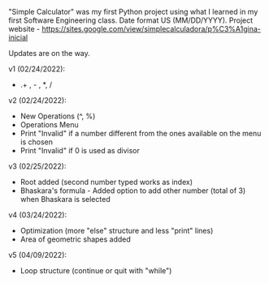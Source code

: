 "Simple Calculator" was my first Python project using what I learned in my first Software Engineering class.
Date format US (MM/DD/YYYY).
Project website - https://sites.google.com/view/simplecalculadora/p%C3%A1gina-inicial

Updates are on the way.

v1 (02/24/2022):
- .+ , - , *, /

v2 (02/24/2022):
- New Operations (^, %) 
- Operations Menu 
- Print "Invalid" if a number different from the ones available on the menu is chosen
- Print "Invalid" if 0 is used as divisor

v3 (02/25/2022):
- Root added (second number typed works as index)
- Bhaskara's formula - Added option to add other number (total of 3) when Bhaskara is selected 

v4 (03/24/2022):

- Optimization (more "else" structure and less "print" lines)
- Area of geometric shapes added

v5 (04/09/2022):

- Loop structure (continue or quit with "while")
